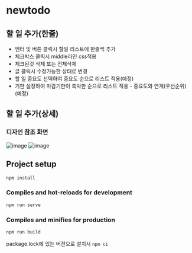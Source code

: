 # newtodo

## 할 일 추가(한줄)
* 엔터 및 버튼 클릭시 할일 리스트에 한줄씩 추가
* 체크박스 클릭시 middle라인 css적용
* 체크된것 삭제 또는 전체삭제
* 글 클릭시 수정가능한 상태로 변경
* 할 일 중요도 선택하여 중요도 순으로 리스트 적용(예정)
* 기한 설정하여 마감기한이 촉박한 순으로 리스트 적용 - 중요도와 연계(우선순위)(예정)

## 할 일 추가(상세)

### 디자인 참조 화면
![image](https://github.com/Anakin787/NewTodo/assets/40137503/ff3e5f75-3bf9-4452-9af9-f6c183e38f87) ![image](https://github.com/Anakin787/NewTodo/assets/40137503/3122c4ba-2756-40fb-92ea-641ed9a85edc)

## Project setup
```
npm install
```

### Compiles and hot-reloads for development
```
npm run serve
```

### Compiles and minifies for production
```
npm run build
```

package.lock에 있는 버전으로 설치시 `npm ci`